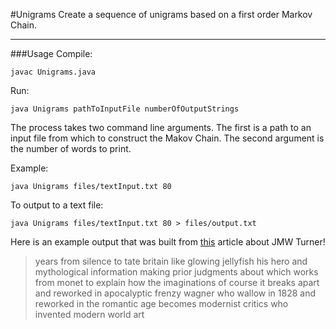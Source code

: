 #Unigrams
Create a sequence of unigrams based on a first order Markov Chain.

---
###Usage
Compile:
```Shell
javac Unigrams.java
```

Run:
```Shell
java Unigrams pathToInputFile numberOfOutputStrings
```
The process takes two command line arguments.  The first is a path to an input file from which to construct the Makov Chain.  The second argument is the number of words to print.

Example:
```Shell
java Unigrams files/textInput.txt 80
```

To output to a text file:
```Shell
java Unigrams files/textInput.txt 80 > files/output.txt
```

Here is an example output that was built from [this](http://www.theguardian.com/artanddesign/2014/sep/08/late-turner-tate-britain-review) article about JMW Turner!
>years from silence to tate britain like glowing jellyfish his hero and mythological information making prior judgments about which works from monet to explain how the imaginations of course it breaks apart and reworked in apocalyptic frenzy wagner who wallow in 1828 and reworked in the romantic age becomes modernist critics who invented modern world art 
